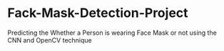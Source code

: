 # Fack-Mask-Detection-Project
Predicting the Whether a Person is wearing Face Mask or not using the CNN and OpenCV technique
